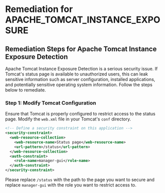 # Remediation for APACHE_TOMCAT_INSTANCE_EXPOSURE

## Remediation Steps for Apache Tomcat Instance Exposure Detection

Apache Tomcat Instance Exposure Detection is a serious security issue. If Tomcat's status page is available to unauthorized users, this can leak sensitive information such as server configuration, installed applications, and potentially sensitive operating system information. Follow the steps below to remediate.

### Step 1: Modify Tomcat Configuration
Ensure that Tomcat is properly configured to restrict access to the status page. Modify the `web.xml` file in your Tomcat's `conf` directory.

```xml
<!-- Define a security constraint on this application -->
<security-constraint>
  <web-resource-collection>
    <web-resource-name>Status page</web-resource-name>
    <url-pattern>/status</url-pattern>
  </web-resource-collection>
  <auth-constraint>
    <role-name>manager-gui</role-name>
  </auth-constraint>
</security-constraint>
```

Please replace `/status` with the path to the page you want to secure and replace `manager-gui` with the role you want to restrict access to.